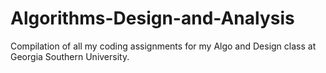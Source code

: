 # Algorithms-Design-and-Analysis
Compilation of all my coding assignments for my Algo and Design class at Georgia Southern University. 
